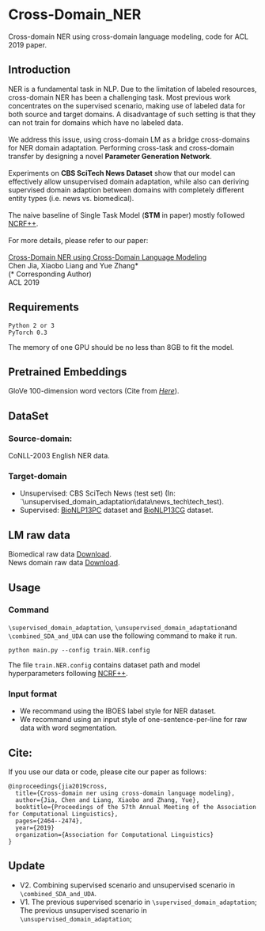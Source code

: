 # Cross-Domain_NER
Cross-domain NER using cross-domain language modeling, code for ACL 2019 paper.

## Introduction
NER is a fundamental task in NLP. Due to the limitation of labeled resources, cross-domain NER has been a challenging task. Most previous work concentrates on the supervised scenario, making use of labeled data for both source and target domains. A disadvantage of such setting is that they can not train for domains which have no labeled data.
<br> <br>
We address this issue, using  cross-domain LM as a bridge cross-domains for NER domain adaptation. Performing cross-task and cross-domain transfer by designing a novel **Parameter Generation Network**. 
<br> <br>
Experiments on **CBS SciTech News Dataset** show that our model can effectively allow unsupervised domain adaptation,
while also can deriving supervised domain adaption between domains with completely different entity types (i.e. news vs. biomedical). 
<br> <br>
The naive baseline of Single Task Model (**STM** in paper) mostly followed [NCRF++](https://github.com/jiesutd/NCRFpp
).
<br> <br>
For more details, please refer to our paper:
<br><br>
[Cross-Domain NER using Cross-Domain Language Modeling](https://www.aclweb.org/anthology/P19-1236)
<br>
Chen Jia, Xiaobo Liang and Yue Zhang*
<br>
(* Corresponding Author)
<br>
ACL 2019

## Requirements
```
Python 2 or 3 
PyTorch 0.3
```
The memory of one GPU should be no less than 8GB to fit the model.

## Pretrained Embeddings
GloVe 100-dimension word vectors (Cite from [*Here*](https://www.aclweb.org/anthology/D14-1162)).

## DataSet
### Source-domain: 
CoNLL-2003 English NER data.
### Target-domain
 * Unsupervised: CBS SciTech News (test set) (In: `\unsupervised_domain_adaptation\data\news_tech\tech_test). <br>
 * Supervised: [BioNLP13PC](https://github.com/cambridgeltl/MTL-Bioinformatics-2016/tree/master/data) dataset and [BioNLP13CG](https://github.com/cambridgeltl/MTL-Bioinformatics-2016/tree/master/data) dataset.

## LM raw data
Biomedical raw data [Download](https://pan.baidu.com/s/10mefhqPD1v-QAhUf0M4dTA). <br>
News domain raw data [Download](https://pan.baidu.com/s/1n9jval7EqiJrZ_YLR8wX0w). <br>

## Usage
### Command
`\supervised_domain_adaptation`, `\unsupervised_domain_adaptation`and `\combined_SDA_and_UDA` can use the following command to make it run. <br>
```
python main.py --config train.NER.config
```
The file `train.NER.config` contains dataset path and model hyperparameters following [NCRF++](https://github.com/jiesutd/NCRFpp
).
### Input format
* We recommand using the IBOES label style for NER dataset.
* We recommand using an input style of one-sentence-per-line for raw data with word segmentation.
## Cite:
If you use our data or code, please cite our paper as follows:
```
@inproceedings{jia2019cross,
  title={Cross-domain ner using cross-domain language modeling},
  author={Jia, Chen and Liang, Xiaobo and Zhang, Yue},
  booktitle={Proceedings of the 57th Annual Meeting of the Association for Computational Linguistics},
  pages={2464--2474},
  year={2019}
  organization={Association for Computational Linguistics}
}
```

## Update
* V2. Combining supervised scenario and unsupervised scenario in `\combined_SDA_and_UDA`.
* V1. The previous supervised scenario in `\supervised_domain_adaptation`; <br>
      The previous unsupervised scenario in `\unsupervised_domain_adaptation`;
